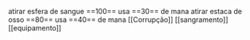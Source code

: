 atirar esfera de sangue ==100== usa ==30== de mana
atirar estaca de osso ==80== usa ==40== de mana
[[Corrupção]]
[[sangramento]]
[[equipamento]]